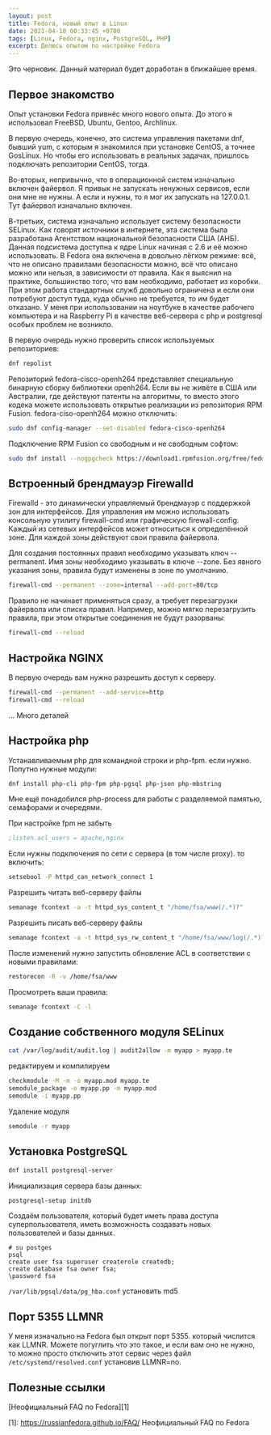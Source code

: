```yaml
---
layout: post
title: Fedora, новый опыт в Linux
date: 2021-04-10 00:33:45 +0700
tags: [Linux, Fedora, nginx, PostgreSQL, PHP]
excerpt: Делюсь опытом по настройке Fedora
---
```


Это черновик. Данный материал будет доработан в ближайшее время.

## Первое знакомство

Опыт установки Fedora привнёс много нового опыта. До этого я использовал FreeBSD, Ubuntu, Gentoo, Archlinux.

В первую очередь, конечно, это система управления пакетами dnf, бывший yum, с которым я знакомился при установке CentOS, а точнее GosLinux. Но чтобы его использовать в реальных задачах, пришлось подключать репозитории CentOS, тогда.

Во-вторых, непривычно, что в операционной систем изначально включен файервол. Я привык не запускать ненужных сервисов, если они мне не нужны. А если и нужны, то я мог их запускать на 127.0.0.1. Тут файервол изначально включен.

В-третьих, система изначально использует систему безопасности SELinux. Как говорят источники в интернете, эта система была разработана Агентством национальной безопасности США (АНБ). Данная подсистема доступна к ядре Linux начиная с 2.6 и её можно использовать. В Fedora она включена в довольно лёгком режиме: всё, что не описано правилами безопасности можно, всё что описано можно или нельзя, в зависимости от правила. Как я выяснил на практике, большинство того, что вам необходимо, работает из коробки. При этом работа стандартных служб довольно ограничена и если они потребуют доступ туда, куда обычно не требуется, то им будет отказано. У меня при использовании на ноутбуке в качестве рабочего компьютера и на Raspberry Pi в качестве веб-сервера с php и postgresql особых проблем не возникло.

В первую очередь нужно проверить список используемых репозиториев:

```bash
dnf repolist
```

Репозиторий fedora-cisco-openh264 представляет специальную бинарную сборку библиотеки openh264. Если вы не живёте в США или Австралии, где действуют патенты на алгоритмы, то вместо этого кодека можете использовать открытые реализации из репозитория RPM Fusion. fedora-ciso-openh264 можно отключить:

```bash
sudo dnf config-manager --set-disabled fedora-cisco-openh264
```

Подключение RPM Fusion со свободным и не свободным софтом:

```bash
sudo dnf install --nogpgcheck https://download1.rpmfusion.org/free/fedora/rpmfusion-free-release-$(rpm -E %fedora).noarch.rpm https://download1.rpmfusion.org/nonfree/fedora/rpmfusion-nonfree-release-$(rpm -E %fedora).noarch.rpm
```

## Встроенный брендмауэр Firewalld

Firewalld - это динамически управляемый брендмауэр с поддержкой зон для интерфейсов. Для управления им можно использовать консольную утилиту firewall-cmd или графическую firewall-config. Каждый из сетевых интерфейсов может относиться к определённой зоне. Для каждой зоны действуют свои правила файервола.

Для создания постоянных правил необходимо указывать ключ --permanent. Имя зоны необходимо указывать в ключе --zone. Без явного указания зоны, правила будут изменены в зоне по умолчанию.

```bash
firewall-cmd --permanent --zone=internal --add-port=80/tcp
```

Правило не начинает применяться сразу, а требует перезагрузки файервола или списка правил. Например, можно мягко перезагрузить правила, при этом открытые соединения не будут разорваны:

```bash
firewall-cmd --reload
```

## Настройка NGINX

В первую очередь вам нужно разрешить доступ к серверу.

```bash
firewall-cmd --permanent --add-service=http
firewall-cmd --reload
```

... Много деталей

## Настройка php

Устанавливаемым php для командной строки и php-fpm. если нужно. Попутно нужные модули:

```bash
dnf install php-cli php-fpm php-pgsql php-json php-mbstring
```

Мне ещё понадобился php-process для работы с разделяемой памятью, семафорами и очередями.

При настройке fpm не забыть

```ini
;listen.acl_users = apache,nginx
```

Если нужны подключения по сети с сервера (в том числе proxy). то включить:

```bash
setsebool -P httpd_can_network_connect 1
```

Разрешить читать веб-серверу файлы

```bash
semanage fcontext -a -t httpd_sys_content_t "/home/fsa/www(/.*)?"
```

Разрешить писать веб-серверу файлы

```bash
semanage fcontext -a -t httpd_sys_rw_content_t "/home/fsa/www/log(/.*)?"
```

После изменений нужно запустить обновление ACL в соответствии с новыми правилами:

```bash
restorecon -R -v /home/fsa/www
```

Просмотреть ваши правила:

```bash
semanage fcontext -C -l
```

## Создание собственного модуля SELinux

```bash
cat /var/log/audit/audit.log | audit2allow -m myapp > myapp.te
```

редактируем и компилируем

```bash
checkmodule -M -m -o myapp.mod myapp.te
semodule_package -o myapp.pp -m myapp.mod
semodule -i myapp.pp
```

Удаление модуля

```bash
semodule -r myapp
```

## Установка PostgreSQL

```bash
dnf install postgresql-server
```

Инициализация сервера базы данных:

```bash
postgresql-setup initdb
```

Создаём пользователя, который будет иметь права доступа суперпользователя, иметь возможность создавать новых пользователей и базы данных.

```console
# su postges
psql
create user fsa superuser createrole createdb;
create database fsa owner fsa;
\password fsa
```

`/var/lib/pgsql/data/pg_hba.conf` установить md5

## Порт 5355 LLMNR

У меня изначально на Fedora был открыт порт 5355. который числится как LLMNR. Можете погуглить что это такое, и если вам оно не нужно, то можно просто отключить этот сервис через файл `/etc/systemd/resolved.conf` установив LLMNR=no.

## Полезные ссылки

[Неофициальный FAQ по Fedora][1]

[1]: <https://russianfedora.github.io/FAQ/> Неофициальный FAQ по Fedora
